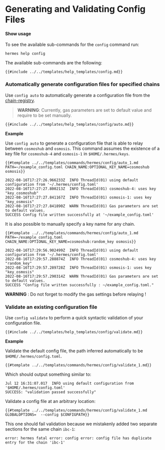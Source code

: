 # Generating and Validating Config Files

#### Show usage

To see the available sub-commands for the `config` command run:

```shell
hermes help config
```

The available sub-commands are the following:

```shell
{{#include ../../templates/help_templates/config.md}}
```

### Automatically generate configuration files for specified chains 
Use `config auto` to automatically generate a configuration file from the [chain-registry](https://github.com/cosmos/chain-registry).

> __WARNING__: Currently, gas parameters are set to default value and require to be set manually.

```
{{#include ../../templates/help_templates/config/auto.md}}
```

__Example__

Use `config auto` to generate a configuration file that is able to relay between `cosmoshub` and `osmosis`. This command assumes the existence of a key file for `cosmoshub-4` and `osmosis-1` in `$HOME/.hermes/keys`.
```
{{#template ../../templates/commands/hermes/config/auto_1.md PATH=~/example_config.toml CHAIN_NAME:OPTIONAL_KEY_NAME=cosmoshub osmosis}}

2022-08-16T17:27:26.966233Z  INFO ThreadId(01) using default configuration from '~/.hermes/config.toml'
2022-08-16T17:27:27.800213Z  INFO ThreadId(01) cosmoshub-4: uses key "key_cosmoshub"
2022-08-16T17:27:27.841167Z  INFO ThreadId(01) osmosis-1: uses key "key_osmosis"
2022-08-16T17:27:27.841890Z  WARN ThreadId(01) Gas parameters are set to default values.
SUCCESS Config file written successfully at '~/example_config.toml'
```

It is also possible to manually specify a key name for any chain.
```
{{#template ../../templates/commands/hermes/config/auto_1.md PATH=~/example_config.toml CHAIN_NAME:OPTIONAL_KEY_NAME=cosmoshub:random_key osmosis}}

2022-08-16T17:29:56.902499Z  INFO ThreadId(01) using default configuration from '~/.hermes/config.toml'
2022-08-16T17:29:57.288874Z  INFO ThreadId(01) cosmoshub-4: uses key "random_key"
2022-08-16T17:29:57.289728Z  INFO ThreadId(01) osmosis-1: uses key "key_osmosis"
2022-08-16T17:29:57.290314Z  WARN ThreadId(01) Gas parameters are set to default values.
SUCCESS "Config file written successfully : ~/example_config.toml."
```

__WARNING__ : Do not forget to modify the gas settings before relaying !

### Validate an existing configuration file

Use `config validate` to perform a quick syntactic validation of
your configuration file.

```shell
{{#include ../../templates/help_templates/config/validate.md}}
```

__Example__

Validate the default config file, the path inferred automatically to be
`$HOME/.hermes/config.toml`.

```shell
{{#template ../../templates/commands/hermes/config/validate_1.md}}
```
Which should output something similar to:
```text
Jul 12 16:31:07.017  INFO using default configuration from '$HOME/.hermes/config.toml'
SUCCESS: "validation passed successfully"
```

Validate a config file at an arbitrary location:

```shell
{{#template ../../templates/commands/hermes/config/validate_1.md GLOBALOPTIONS=  --config $CONFIGPATH}}
```

This one should fail validation because we mistakenly added two separate sections for the same chain `ibc-1`:

```text
error: hermes fatal error: config error: config file has duplicate entry for the chain 'ibc-1'
```
